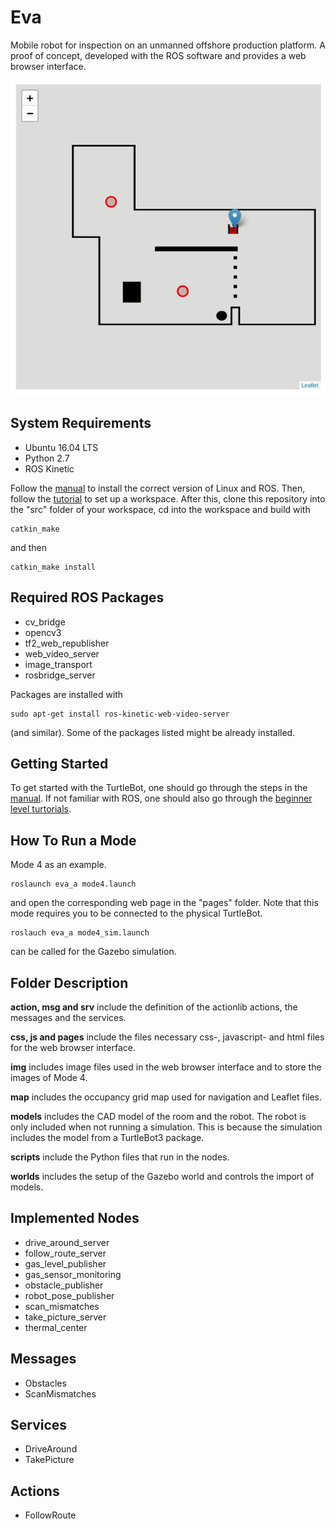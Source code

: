 # Eva
Mobile robot for inspection on an unmanned offshore production platform. A proof of concept, developed with the ROS software and provides a web browser interface.

![alt text](https://raw.githubusercontent.com/krNesland/eva/master/img/mode4.gif "Mode 4")

## System Requirements
- Ubuntu 16.04 LTS
- Python 2.7
- ROS Kinetic

Follow the [manual](http://emanual.robotis.com/docs/en/platform/turtlebot3/pc_setup/#pc-setup) to install the correct version of Linux and ROS. Then, follow the [tutorial](http://wiki.ros.org/ROS/Tutorials/InstallingandConfiguringROSEnvironment) to set up a workspace. After this, clone this repository into the "src" folder of your workspace, cd into the workspace and build with 
```
catkin_make
```
and then
```
catkin_make install
```


## Required ROS Packages
- cv_bridge
- opencv3
- tf2_web_republisher
- web_video_server
- image_transport
- rosbridge_server

Packages are installed with 
```
sudo apt-get install ros-kinetic-web-video-server
```
(and similar). Some of the packages listed might be already installed.

## Getting Started
To get started with the TurtleBot, one should go through the steps in the [manual](http://emanual.robotis.com/docs/en/platform/turtlebot3/overview/#overview). If not familiar with ROS, one should also go through the [beginner level turtorials](http://wiki.ros.org/ROS/Tutorials).

## How To Run a Mode
Mode 4 as an example. 
```
roslaunch eva_a mode4.launch
```
and open the corresponding web page in the "pages" folder. Note that this mode requires you to be connected to the physical TurtleBot. 
```
roslauch eva_a mode4_sim.launch
```
can be called for the Gazebo simulation.

## Folder Description
**action, msg and srv** include the definition of the actionlib actions, the messages and the services.

**css, js and pages** include the files necessary css-, javascript- and html files for the web browser interface.

**img** includes image files used in the web browser interface and to store the images of Mode 4.

**map** includes the occupancy grid map used for navigation and Leaflet files.

**models** includes the CAD model of the room and the robot. The robot is only included when not running a simulation. This is because the simulation includes the model from a TurtleBot3 package.

**scripts** include the Python files that run in the nodes.

**worlds** includes the setup of the Gazebo world and controls the import of models.

## Implemented Nodes
- drive_around_server
- follow_route_server
- gas_level_publisher
- gas_sensor_monitoring
- obstacle_publisher
- robot_pose_publisher
- scan_mismatches
- take_picture_server
- thermal_center

## Messages
- Obstacles
- ScanMismatches

## Services
- DriveAround
- TakePicture

## Actions
- FollowRoute

